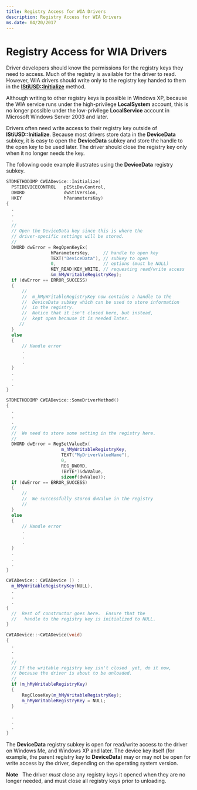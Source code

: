 ```yaml
---
title: Registry Access for WIA Drivers
description: Registry Access for WIA Drivers
ms.date: 04/20/2017
---
```


# Registry Access for WIA Drivers





Driver developers should know the permissions for the registry keys they need to access. Much of the registry is available for the driver to read. However, WIA drivers should write only to the registry key handed to them in the [**IStiUSD::Initialize**](/windows-hardware/drivers/ddi/stiusd/nf-stiusd-istiusd-initialize) method.

Although writing to other registry keys is possible in Windows XP, because the WIA service runs under the high-privilege **LocalSystem** account, this is no longer possible under the low-privilege **LocalService** account in Microsoft Windows Server 2003 and later.

Drivers often need write access to their registry key outside of **IStiUSD::Initialize**. Because most drivers store data in the **DeviceData** subkey, it is easy to open the **DeviceData** subkey and store the handle to the open key to be used later. The driver should close the registry key only when it no longer needs the key.

The following code example illustrates using the **DeviceData** registry subkey.

```cpp
STDMETHODIMP CWIADevice::Initialize(
  PSTIDEVICECONTROL   pIStiDevControl,
  DWORD               dwStiVersion,
  HKEY                hParametersKey)
{
  .
  .
  .
  //
  // Open the DeviceData key since this is where the
  // driver-specific settings will be stored.
  //
  DWORD dwError = RegOpenKeyEx(
                 hParametersKey,     // handle to open key
                 TEXT("DeviceData"), // subkey to open
                 0,                  // options (must be NULL)
                 KEY_READ|KEY_WRITE, // requesting read/write access
                 &m_hMyWritableRegistryKey);
  if (dwError == ERROR_SUCCESS)
  {
      //
      //  m_hMyWritableRegistryKey now contains a handle to the
      //  DeviceData subkey which can be used to store information
      //  in the registry.
      //  Notice that it isn't closed here, but instead,
      //  kept open because it is needed later.
     //
  }
  else 
  {
      // Handle error
      .
      .
      .
  }
  .
  .
  .
}

STDMETHODIMP CWIADevice::SomeDriverMethod()
{
  .
  .
  .
  //
  //  We need to store some setting in the registry here.
  //
  DWORD dwError = RegSetValueEx(
                     m_hMyWritableRegistryKey,
                     TEXT("MyDriverValueName"),
                     0,
                     REG_DWORD,
                     (BYTE*)&dwValue,
                     sizeof(dwValue));
  if (dwError == ERROR_SUCCESS)
  {
      //
      //  We successfully stored dwValue in the registry
      //
  }
  else 
  {
      // Handle error
      .
      .
      .
  }
  .
  .
  .
}

CWIADevice:: CWIADevice () :
  m_hMyWritableRegistryKey(NULL),
  .
  .
  .
{
  //  Rest of constructor goes here.  Ensure that the
  //   handle to the registry key is initialized to NULL.
}

CWIADevice::~CWIADevice(void)
{
  .
  .
  .
  //
  // If the writable registry key isn't closed  yet, do it now,
  // because the driver is about to be unloaded.
  //
  if (m_hMyWritableRegistryKey) 
  {
      RegCloseKey(m_hMyWritableRegistryKey);
      m_hMyWritableRegistryKey = NULL;
  }

  .
  .
  .
}
```

The **DeviceData** registry subkey is open for read/write access to the driver on Windows Me, and Windows XP and later. The device key itself (for example, the parent registry key to **DeviceData**) may or may not be open for write access by the driver, depending on the operating system version.

**Note**   The driver *must* close any registry keys it opened when they are no longer needed, and must close all registry keys prior to unloading.

 

 

